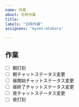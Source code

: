 ```yaml
---
name: 作業
about: 日時作業
title: 
labels: "日時作業"
assignees: 'mynet-mtakara'

---
```


## 作業
- [ ] 朝打刻
- [ ] 朝チャットステータス変更
- [ ] 昼開始チャットステータス変更
- [ ] 昼終了チャットステータス変更
- [ ] 夜チャットステータス変更
- [ ] 夜打刻
